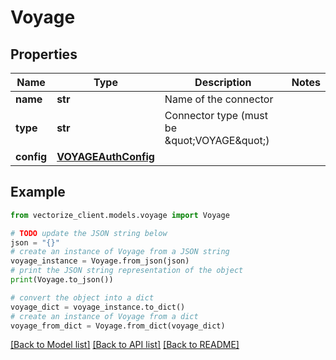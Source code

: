 # Voyage


## Properties

Name | Type | Description | Notes
------------ | ------------- | ------------- | -------------
**name** | **str** | Name of the connector | 
**type** | **str** | Connector type (must be \&quot;VOYAGE\&quot;) | 
**config** | [**VOYAGEAuthConfig**](VOYAGEAuthConfig.md) |  | 

## Example

```python
from vectorize_client.models.voyage import Voyage

# TODO update the JSON string below
json = "{}"
# create an instance of Voyage from a JSON string
voyage_instance = Voyage.from_json(json)
# print the JSON string representation of the object
print(Voyage.to_json())

# convert the object into a dict
voyage_dict = voyage_instance.to_dict()
# create an instance of Voyage from a dict
voyage_from_dict = Voyage.from_dict(voyage_dict)
```
[[Back to Model list]](../README.md#documentation-for-models) [[Back to API list]](../README.md#documentation-for-api-endpoints) [[Back to README]](../README.md)


